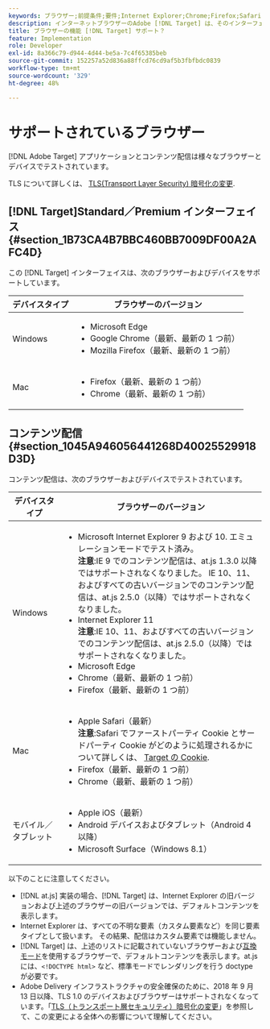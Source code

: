 ```yaml
---
keywords: ブラウザー;前提条件;要件;Internet Explorer;Chrome;Firefox;Safari;Android;Surface
description: インターネットブラウザーのAdobe [!DNL Target] は、そのインターフェイスとコンテンツ配信をサポートしています。
title: ブラウザーの機能 [!DNL Target] サポート？
feature: Implementation
role: Developer
exl-id: 8a366c79-d944-4d44-be5a-7c4f65385beb
source-git-commit: 152257a52d836a88ffcd76cd9af5b3fbfbdc0839
workflow-type: tm+mt
source-wordcount: '329'
ht-degree: 48%

---
```


# サポートされているブラウザー

[!DNL Adobe Target] アプリケーションとコンテンツ配信は様々なブラウザーとデバイスでテストされています。

TLS について詳しくは、 [TLS(Transport Layer Security) 暗号化の変更](/help/main/c-implementing-target/c-considerations-before-you-implement-target/tls-transport-layer-security-encryption.md#concept_CC1001E9D3AE4BABAF90B8311B0A6451).

## [!DNL Target]Standard／Premium インターフェイス {#section_1B73CA4B7BBC460BB7009DF00A2AFC4D}

この [!DNL Target] インターフェイスは、次のブラウザーおよびデバイスをサポートしています。

| デバイスタイプ | ブラウザーのバージョン |
|--- |--- |
| Windows | <ul><li>Microsoft Edge</li><li>Google Chrome（最新、最新の 1 つ前）</li><li>Mozilla Firefox（最新、最新の 1 つ前）</li></ul> |
| Mac | <ul><li>Firefox（最新、最新の 1 つ前）</li><li>Chrome（最新、最新の 1 つ前）</li></ul> |

## コンテンツ配信 {#section_1045A946056441268D40025529918D3D}

コンテンツ配信は、次のブラウザーおよびデバイスでテストされています。

| デバイスタイプ | ブラウザーのバージョン |
|--- |--- |
| Windows | <ul><li>Microsoft Internet Explorer 9 および 10. エミュレーションモードでテスト済み。<br>**注意**:IE 9 でのコンテンツ配信は、at.js 1.3.0 以降ではサポートされなくなりました。 IE 10、11、およびすべての古いバージョンでのコンテンツ配信は、at.js 2.5.0（以降）ではサポートされなくなりました。</li><li>Internet Explorer 11 <br>**注意**:IE 10、11、およびすべての古いバージョンでのコンテンツ配信は、at.js 2.5.0（以降）ではサポートされなくなりました。</li><li>Microsoft Edge</li><li>Chrome（最新、最新の 1 つ前）</li><li>Firefox（最新、最新の 1 つ前）</li></ul> |
| Mac | <ul><li>Apple Safari（最新）<br>**注意**:Safari でファーストパーティ Cookie とサードパーティ Cookie がどのように処理されるかについて詳しくは、 [Target の Cookie](/help/main/c-implementing-target/c-implementing-target-for-client-side-web/t-mbox-download/cookie-behavior.md).</li><li>Firefox（最新、最新の 1 つ前）</li><li>Chrome（最新、最新の 1 つ前）</li></ul> |
| モバイル／タブレット | <ul><li>Apple iOS（最新）</li><li>Android デバイスおよびタブレット（Android 4 以降）</li><li>Microsoft Surface（Windows 8.1）</li></ul> |

以下のことに注意してください。

* [!DNL at.js] 実装の場合、[!DNL Target] は、Internet Explorer の旧バージョンおよび上述のブラウザーの旧バージョンでは、デフォルトコンテンツを表示します。
* Internet Explorer は、すべての不明な要素（カスタム要素など）を同じ要素タイプとして扱います。 その結果、配信はカスタム要素では機能しません。
* [!DNL Target] は、上述のリストに記載されていないブラウザーおよび[互換モード](https://en.wikipedia.org/wiki/Quirks_mode)を使用するブラウザーで、デフォルトコンテンツを表示します。at.js には、`<!DOCTYPE html>` など、標準モードでレンダリングを行う doctype が必要です。
* Adobe Delivery インフラストラクチャの安全確保のために、2018 年 9 月 13 日以降、TLS 1.0 のデバイスおよびブラウザーはサポートされなくなっています。「[TLS（トランスポート層セキュリティ）暗号化の変更](/help/main/c-implementing-target/c-considerations-before-you-implement-target/tls-transport-layer-security-encryption.md#concept_CC1001E9D3AE4BABAF90B8311B0A6451)」を参照して、この変更による全体への影響について理解してください。
